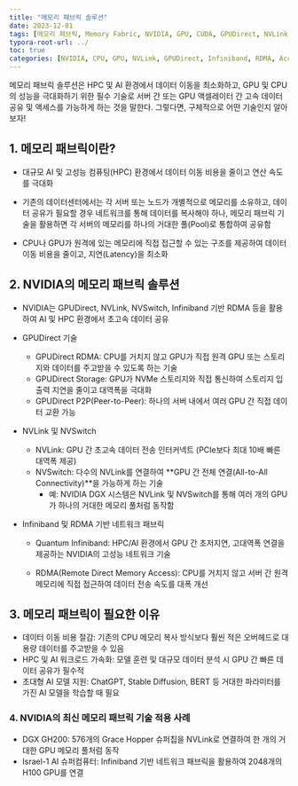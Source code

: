 ```yaml
---
title: "메모리 패브릭 솔루션"
date: 2023-12-01
tags: [메모리 패브릭, Memory Fabric, NVIDIA, GPU, CUDA, GPUDirect, NVLink, NVSwitch, Infiniband, HPC, GPUDirect]
typora-root-url: ../
toc: true
categories: [NVIDIA, CPU, GPU, NVLink, GPUDirect, Infiniband, RDMA, Accelerated Computing, HPC]
---
```


메모리 패브릭 솔루션은 HPC 및 AI 환경에서 데이터 이동을 최소화하고, GPU 및 CPU의 성능을 극대화하기 위한 필수 기술로 서버 간 또는 GPU 액셀레이터 간 고속 데이터 공유 및 액세스를 가능하게 하는 것을 말한다. 그렇다면, 구체적으로 어떤 기술인지 알아보자!



## 1. 메모리 패브릭이란?

* 대규모 AI 및 고성능 컴퓨팅(HPC) 환경에서 데이터 이동 비용을 줄이고 연산 속도를 극대화

* 기존의 데이터센터에서는 각 서버 또는 노드가 개별적으로 메모리를 소유하고, 데이터 공유가 필요할 경우 네트워크를 통해 데이터를 복사해야 하나, 메모리 패브릭 기술을 활용하면 각 서버의 메모리를 하나의 거대한 풀(Pool)로 통합하여 공유함

* CPU나 GPU가 원격에 있는 메모리에 직접 접근할 수 있는 구조를 제공하여 데이터 이동 비용을 줄이고, 지연(Latency)을 최소화

  

## 2. NVIDIA의 메모리 패브릭 솔루션

* NVIDIA는 GPUDirect, NVLink, NVSwitch, Infiniband 기반 RDMA 등을 활용하여 AI 및 HPC 환경에서 초고속 데이터 공유

* GPUDirect 기술

  * GPUDirect RDMA: CPU를 거치지 않고 GPU가 직접 원격 GPU 또는 스토리지와 데이터를 주고받을 수 있도록 하는 기술
  * GPUDirect Storage: GPU가 NVMe 스토리지와 직접 통신하여 스토리지 입출력 지연을 줄이고 대역폭을 극대화
  * GPUDirect P2P(Peer-to-Peer): 하나의 서버 내에서 여러 GPU 간 직접 데이터 교환 가능

* NVLink 및 NVSwitch

  * NVLink: GPU 간 초고속 데이터 전송 인터커넥트 (PCIe보다 최대 10배 빠른 대역폭 제공)
  * NVSwitch: 다수의 NVLink를 연결하여 **GPU 간 전체 연결(All-to-All Connectivity)**을 가능하게 하는 기술
    - 예: NVIDIA DGX 시스템은 NVLink 및 NVSwitch를 통해 여러 개의 GPU가 하나의 거대한 메모리 풀처럼 동작함

* Infiniband 및 RDMA 기반 네트워크 패브릭

  - Quantum Infiniband: HPC/AI 환경에서 GPU 간 초저지연, 고대역폭 연결을 제공하는 NVIDIA의 고성능 네트워크 기술

  - RDMA(Remote Direct Memory Access): CPU를 거치지 않고 서버 간 원격 메모리에 직접 접근하여 데이터 전송 속도를 대폭 개선

    

## 3. 메모리 패브릭이 필요한 이유

* 데이터 이동 비용 절감: 기존의 CPU 메모리 복사 방식보다 훨씬 적은 오버헤드로 대용량 데이터를 주고받을 수 있음
* HPC 및 AI 워크로드 가속화: 모델 훈련 및 대규모 데이터 분석 시 GPU 간 빠른 데이터 공유가 필수적
* 초대형 AI 모델 지원: ChatGPT, Stable Diffusion, BERT 등 거대한 파라미터를 가진 AI 모델을 학습할 때 필요



### 4. NVIDIA의 최신 메모리 패브릭 기술 적용 사례

* DGX GH200: 576개의 Grace Hopper 슈퍼칩을 NVLink로 연결하여 한 개의 거대한 GPU 메모리 풀처럼 동작
* Israel-1 AI 슈퍼컴퓨터: Infiniband 기반 네트워크 패브릭을 활용하여 2048개의 H100 GPU를 연결
